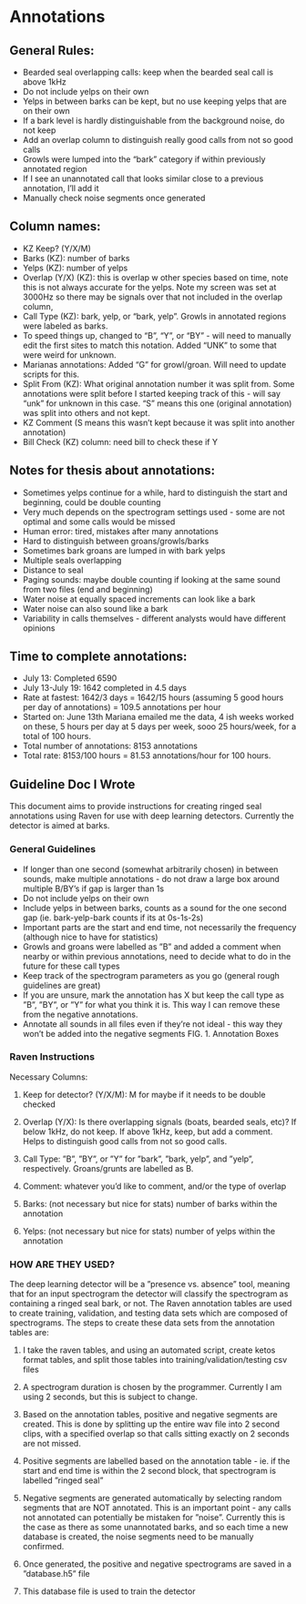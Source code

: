 # Annotations

## General Rules:
- Bearded seal overlapping calls: keep when the bearded seal call is above 1kHz 
- Do not include yelps on their own 
- Yelps in between barks can be kept, but no use keeping yelps that are on their own 
- If a bark level is hardly distinguishable from the background noise, do not keep 
- Add an overlap column to distinguish really good calls from not so good calls 
- Growls were lumped into the “bark” category if within previously annotated region
- If I see an unannotated call that looks similar close to a previous annotation, I’ll add it 
- Manually check noise segments once generated

## Column names: 
- KZ Keep? (Y/X/M)	
- Barks (KZ): number of barks 
- Yelps (KZ): number of yelps 
- Overlap (Y/X) (KZ): this is overlap w other species based on time, note this is not always accurate for the yelps. Note my screen was set at 3000Hz so there may be signals over that not included in the overlap column, 
- Call Type (KZ): bark, yelp, or “bark, yelp”. Growls in annotated regions were labeled as barks. 
- To speed things up, changed to “B”, “Y”, or “BY” - will need to manually edit the first sites to match this notation. Added “UNK” to some that were weird for unknown. 
- Marianas annotations: Added “G” for growl/groan. Will need to update scripts for this. 
- Split From (KZ): What original annotation number it was split from. Some annotations were split before I started keeping track of this - will say “unk” for unknown in this case. “S” means this one (original annotation) was split into others and not kept. 
- KZ Comment (S means this wasn’t kept because it was split into another annotation)
- Bill Check (KZ) column: need bill to check these if Y 

## Notes for thesis about annotations:
- Sometimes yelps continue for a while, hard to distinguish the start and beginning, could be double counting
- Very much depends on the spectrogram settings used - some are not optimal and some calls would be missed 
- Human error: tired, mistakes after many annotations
- Hard to distinguish between groans/growls/barks 
- Sometimes bark groans are lumped in with bark yelps 
- Multiple seals overlapping
- Distance to seal 
- Paging sounds: maybe double counting if looking at the same sound from two files (end and beginning) 
- Water noise at equally spaced increments can look like a bark
- Water noise can also sound like a bark 
- Variability in calls themselves - different analysts would have different opinions 

## Time to complete annotations:
- July 13: Completed 6590 
- July 13-July 19: 1642 completed in 4.5 days 
- Rate at fastest: 1642/3 days = 1642/15 hours (assuming 5 good hours per day of annotations) = 109.5 annotations per hour
- Started on:  June 13th Mariana emailed me the data, 4 ish weeks worked on these, 5 hours per day at 5 days per week, sooo 25 hours/week, for a total of 100 hours. 
- Total number of annotations: 8153 annotations 
- Total rate: 8153/100 hours = 81.53 annotations/hour for 100 hours. 

## Guideline Doc I Wrote

This document aims to provide instructions for creating ringed seal annotations using Raven for use with deep
learning detectors. Currently the detector is aimed at barks.

### General Guidelines
- If longer than one second (somewhat arbitrarily chosen) in between sounds, make multiple annotations - do not
draw a large box around multiple B/BY’s if gap is larger than 1s
- Do not include yelps on their own
- Include yelps in between barks, counts as a sound for the one second gap (ie. bark-yelp-bark counts if its at
0s-1s-2s)
- Important parts are the start and end time, not necessarily the frequency (although nice to have for statistics)
- Growls and groans were labelled as ”B” and added a comment when nearby or within previous annotations,
need to decide what to do in the future for these call types
- Keep track of the spectrogram parameters as you go (general rough guidelines are great)
- If you are unsure, mark the annotation has X but keep the call type as ”B”, ”BY”, or ”Y” for what you think
it is. This way I can remove these from the negative annotations.
- Annotate all sounds in all files even if they’re not ideal - this way they won’t be added into the negative segments
FIG. 1. Annotation Boxes

### Raven Instructions
Necessary Columns:

1. Keep for detector? (Y/X/M): M for maybe if it needs to be double checked

2. Overlap (Y/X): Is there overlapping signals (boats, bearded seals, etc)? If below 1kHz, do not keep. If above
1kHz, keep, but add a comment. Helps to distinguish good calls from not so good calls.

3. Call Type: ”B”, ”BY”, or ”Y” for ”bark”, ”bark, yelp”, and ”yelp”, respectively. Groans/grunts are labelled
as B.

4. Comment: whatever you’d like to comment, and/or the type of overlap

5. Barks: (not necessary but nice for stats) number of barks within the annotation

6. Yelps: (not necessary but nice for stats) number of yelps within the annotation

### HOW ARE THEY USED?
The deep learning detector will be a ”presence vs. absence” tool, meaning that for an input spectrogram the
detector will classify the spectrogram as containing a ringed seal bark, or not. The Raven annotation tables are used
to create training, validation, and testing data sets which are composed of spectrograms.
The steps to create these data sets from the annotation tables are:

1. I take the raven tables, and using an automated script, create ketos format tables, and split those tables into
training/validation/testing csv files

2. A spectrogram duration is chosen by the programmer. Currently I am using 2 seconds, but this is subject to
change.

3. Based on the annotation tables, positive and negative segments are created. This is done by splitting up the
entire wav file into 2 second clips, with a specified overlap so that calls sitting exactly on 2 seconds are not
missed.

4. Positive segments are labelled based on the annotation table - ie. if the start and end time is within the 2 second
block, that spectrogram is labelled ”ringed seal”

5. Negative segments are generated automatically by selecting random segments that are NOT annotated. This is
an important point - any calls not annotated can potentially be mistaken for ”noise”. Currently this is the case
as there as some unannotated barks, and so each time a new database is created, the noise segments need to be
manually confirmed.

6. Once generated, the positive and negative spectrograms are saved in a ”database.h5” file

7. This database file is used to train the detector